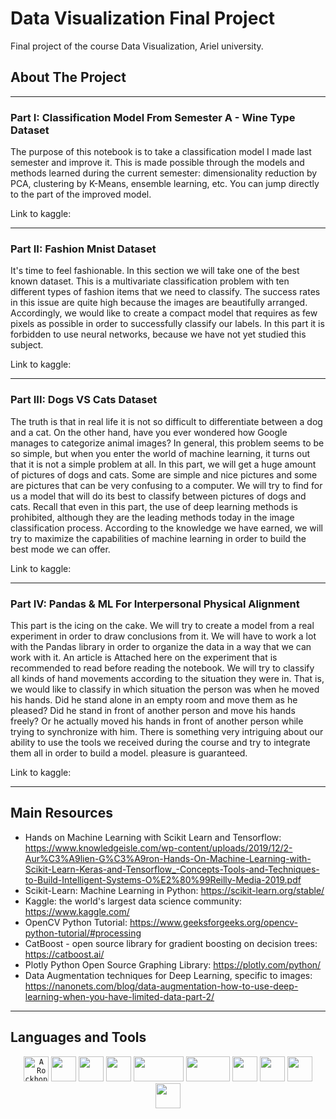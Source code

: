 # Data Visualization Final Project
Final project of the course Data Visualization, Ariel university.

## About The Project


---------

### Part I: Classification Model From Semester A - Wine Type Dataset

The purpose of this notebook is to take a classification model I made last semester and improve it. This is made possible through the models and methods learned during the current semester: dimensionality reduction by PCA, clustering by K-Means, ensemble learning, etc. You can jump directly to the part of the improved model.

Link to kaggle: 

---------

### Part II: Fashion Mnist Dataset

It's time to feel fashionable. In this section we will take one of the best known dataset. This is a multivariate classification problem with ten different types of fashion items that we need to classify. The success rates in this issue are quite high because the images are beautifully arranged. Accordingly, we would like to create a compact model that requires as few pixels as possible in order to successfully classify our labels. In this part it is forbidden to use neural networks, because we have not yet studied this subject.

Link to kaggle: 

---------

### Part III: Dogs VS Cats Dataset

The truth is that in real life it is not so difficult to differentiate between a dog and a cat. On the other hand, have you ever wondered how Google manages to categorize animal images? In general, this problem seems to be so simple, but when you enter the world of machine learning, it turns out that it is not a simple problem at all. In this part, we will get a huge amount of pictures of dogs and cats. Some are simple and nice pictures and some are pictures that can be very confusing to a computer. We will try to find for us a model that will do its best to classify between pictures of dogs and cats. Recall that even in this part, the use of deep learning methods is prohibited, although they are the leading methods today in the image classification process. According to the knowledge we have earned, we will try to maximize the capabilities of machine learning in order to build the best mode we can offer.

Link to kaggle: 

---------

### Part IV: Pandas & ML For Interpersonal Physical Alignment

This part is the icing on the cake. We will try to create a model from a real experiment in order to draw conclusions from it. We will have to work a lot with the Pandas library in order to organize the data in a way that we can work with it. An article is Attached here on the experiment that is recommended to read before reading the notebook. We will try to classify all kinds of hand movements according to the situation they were in. That is, we would like to classify in which situation the person was when he moved his hands. Did he stand alone in an empty room and move them as he pleased? Did he stand in front of another person and move his hands freely? Or he actually moved his hands in front of another person while trying to synchronize with him. There is something very intriguing about our ability to use the tools we received during the course and try to integrate them all in order to build a model. pleasure is guaranteed.

Link to kaggle: 

---------

## Main Resources

- Hands on Machine Learning with Scikit Learn and Tensorflow: https://www.knowledgeisle.com/wp-content/uploads/2019/12/2-Aur%C3%A9lien-G%C3%A9ron-Hands-On-Machine-Learning-with-Scikit-Learn-Keras-and-Tensorflow_-Concepts-Tools-and-Techniques-to-Build-Intelligent-Systems-O%E2%80%99Reilly-Media-2019.pdf
- Scikit-Learn: Machine Learning in Python: https://scikit-learn.org/stable/
- Kaggle: the world's largest data science community: https://www.kaggle.com/
- OpenCV Python Tutorial: https://www.geeksforgeeks.org/opencv-python-tutorial/#processing
- CatBoost - open source library for gradient boosting on decision trees: https://catboost.ai/
- Plotly Python Open Source Graphing Library: https://plotly.com/python/
- Data Augmentation techniques for Deep Learning, specific to images: https://nanonets.com/blog/data-augmentation-how-to-use-deep-learning-when-you-have-limited-data-part-2/

---------

## Languages and Tools

  <div align="center">
 
 <code><img alt="A Rockhopper Penguin standing on a beach." height="40" src="https://cdn3.iconfinder.com/data/icons/logos-and-brands-adobe/512/267_Python-512.png"/></code> 
 <code><img height="40" src="https://jupyter.org/assets/main-logo.svg"/></code>
 <code><img height="40" src="http://raden.fke.utm.my/_/rsrc/1540088596925/blog/anacondanavigatorlaunchericon/anaconda-icon-1024x1024.png?height=200&width=200"/></code> 
 <code><img height="40" src="https://cdn.worldvectorlogo.com/logos/numpy.svg"/></code>
 <code><img height="40" width="80" src="https://user-images.githubusercontent.com/74299934/124384183-c15bd600-dcd8-11eb-8350-d1980f87b8c8.png"/></code>
 <code><img height="40" width="70" src="https://upload.wikimedia.org/wikipedia/commons/thumb/0/05/Scikit_learn_logo_small.svg/1200px-Scikit_learn_logo_small.svg.png"/></code> 
 <code><img height="40" src="https://upload.wikimedia.org/wikipedia/commons/thumb/0/01/Created_with_Matplotlib-logo.svg/1024px-Created_with_Matplotlib-logo.svg.png"/></code>
 <code><img height="40" src="https://user-images.githubusercontent.com/315810/92161415-9e357100-edfe-11ea-917d-f9e33fd60741.png"></code>
 <code><img height="40" src="https://ia800804.us.archive.org/11/items/github.com-catboost-catboost_-_2017-07-19_01-39-11/cover.jpg"></code>
 <code><img height="40" src="https://user-images.githubusercontent.com/74299934/124384097-80fc5800-dcd8-11eb-9dad-1f1c4bb7805b.png"></code>
  </div>
